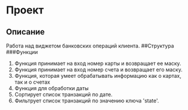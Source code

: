 ﻿# Проект
 ## Описание
 Работа над виджетом банковских операций клиента.
 ##Структура
 ###Функции
 1. Функция принимает на вход номер карты и возвращает ее маску.
 2. Функция принимает на вход номер счета и возвращает его маску.
 3. Функция, которая умеет обрабатывать информацию как о картах, так и о счетах
 4. Функция для обработки даты
 5. Сортирует список транзакций по дате.
 6. Фильтрует список транзакций по значению ключа 'state'.
